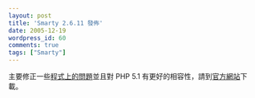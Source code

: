 ```yaml
---
layout: post
title: 'Smarty 2.6.11 發佈'
date: 2005-12-19
wordpress_id: 60
comments: true
tags: ["Smarty"]
---
```


主要修正一些[程式上的問題](http://smarty.php.net/misc/NEWS)並且對 PHP 5.1 有更好的相容性，請到[官方網站](http://smarty.php.net)下載。
